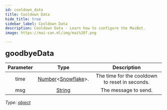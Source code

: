 ```yaml
---
id: cooldown_data
title: Cooldown Data
hide_title: true
sidebar_label: Cooldown Data
description: Cooldown Data - Learn how to configure the MaiBot.
image: https://mai-san.ml/img/mai%207.png

---
```

<b> <font size='5'> goodbyeData </font> </b>

| Parameter | Type | Description |
|:-:|:-:|:-:|
|time| [Number](https://developer.mozilla.org/en-US/docs/Web/JavaScript/Reference/Global_Objects/String)<[Snowflake](https://discord.js.org/#/docs/main/stable/typedef/Snowflake )>. | The time for the cooldown to reset in seconds.
|msg| [String](https://developer.mozilla.org/en-US/docs/Web/JavaScript/Reference/Global_Objects/String)| The message to send.

*Type: [object](https://developer.mozilla.org/en-US/docs/Web/JavaScript/Reference/Global_Objects/Object)*
